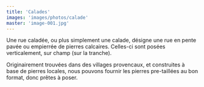 ```yaml
---
title: 'Calades'
images: 'images/photos/calade'
master: 'image-001.jpg'
---
```


Une rue caladée, ou plus simplement une calade, désigne une rue en pente pavée ou empierrée de pierres calcaires.
Celles-ci sont posées verticalement, sur champ (sur la tranche).

Originairement trouvées dans des villages provencaux, et construites à base de pierres locales,
nous pouvons fournir les pierres pre-taillées au bon format, donc prêtes à poser.
